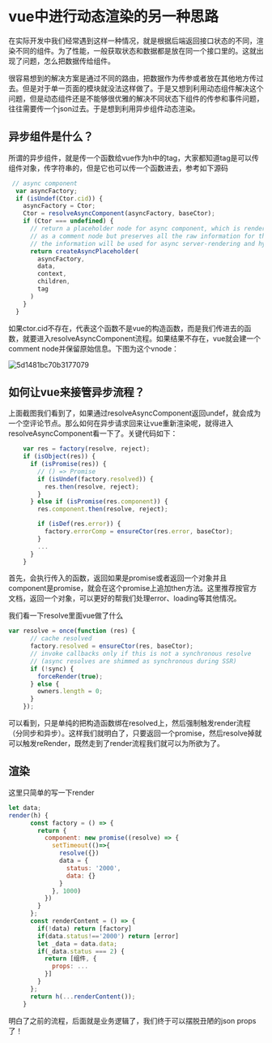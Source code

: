 # vue中进行动态渲染的另一种思路

在实际开发中我们经常遇到这样一种情况，就是根据后端返回接口状态的不同，渲染不同的组件。为了性能，一般获取状态和数据都是放在同一个接口里的。这就出现了问题，怎么把数据传给组件。

很容易想到的解决方案是通过不同的路由，把数据作为传参或者放在其他地方传过去。但是对于单一页面的模块就没法这样做了。于是又想到利用动态组件解决这个问题，但是动态组件还是不能够很优雅的解决不同状态下组件的传参和事件问题，往往需要传一个json过去。于是想到利用异步组件动态渲染。



## 异步组件是什么？

所谓的异步组件，就是传一个函数给vue作为h中的tag，大家都知道tag是可以传组件对象，传字符串的，但是它也可以传一个函数进去，参考如下源码

```javascript
 // async component
  var asyncFactory;
  if (isUndef(Ctor.cid)) {
    asyncFactory = Ctor;
    Ctor = resolveAsyncComponent(asyncFactory, baseCtor);
    if (Ctor === undefined) {
      // return a placeholder node for async component, which is rendered
      // as a comment node but preserves all the raw information for the node.
      // the information will be used for async server-rendering and hydration.
      return createAsyncPlaceholder(
        asyncFactory,
        data,
        context,
        children,
        tag
      )
    }
  }
```

如果ctor.cid不存在，代表这个函数不是vue的构造函数，而是我们传进去的函数，就要进入resolveAsyncComponent流程。如果结果不存在，vue就会建一个comment node并保留原始信息。下图为这个vnode：

![5d1481bc70b3177079](https://i.loli.net/2019/06/27/5d1481bc70b3177079.png)

## 如何让vue来接管异步流程？

上面截图我们看到了，如果通过resolveAsyncComponent返回undef，就会成为一个空评论节点。那么如何在异步请求回来让vue重新渲染呢，就得进入resolveAsyncComponent看一下了。关键代码如下：

```javascript
    var res = factory(resolve, reject);
    if (isObject(res)) {
      if (isPromise(res)) {
        // () => Promise
        if (isUndef(factory.resolved)) {
          res.then(resolve, reject);
        }
      } else if (isPromise(res.component)) {
        res.component.then(resolve, reject);

        if (isDef(res.error)) {
          factory.errorComp = ensureCtor(res.error, baseCtor);
        }
        ...
      }
    }
```

首先，会执行传入的函数，返回如果是promise或者返回一个对象并且component是promise，就会在这个promise上追加then方法。这里推荐按官方文档，返回一个对象，可以更好的帮我们处理error、loading等其他情况。

我们看一下resolve里面vue做了什么

```javascript
var resolve = once(function (res) {
      // cache resolved
      factory.resolved = ensureCtor(res, baseCtor);
      // invoke callbacks only if this is not a synchronous resolve
      // (async resolves are shimmed as synchronous during SSR)
      if (!sync) {
        forceRender(true);
      } else {
        owners.length = 0;
      }
    });
```

可以看到，只是单纯的把构造函数绑在resolved上，然后强制触发render流程（分同步和异步）。这样我们就明白了，只要返回一个promise，然后resolve掉就可以触发reRender，既然走到了render流程我们就可以为所欲为了。

## 渲染

这里只简单的写一下render

```javascript
let data;
render(h) {
      const factory = () => {
        return {
          component: new promise((resolve) => {
            setTimeout(()=>{
              resolve({})
              data = {
                status: '2000',
                data: {}
              }
            }, 1000)
          })
        }
      };
      const renderContent = () => {
        if(!data) return [factory]
        if(data.status!=='2000') return [error]
        let _data = data.data;
        if(_data.status === 2) {
          return [组件, {
            props: ...
          }]
        }
      };
      return h(...renderContent());
    }
```

明白了之前的流程，后面就是业务逻辑了，我们终于可以摆脱丑陋的json props了！
